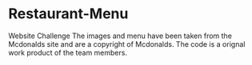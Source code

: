 # Restaurant-Menu
Website Challenge
The images and menu have been taken from the Mcdonalds site and are a copyright of Mcdonalds.
The code is a orignal work product of the team members.
